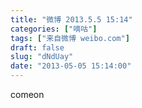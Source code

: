 ```yaml
---
title: "微博 2013.5.5 15:14"
categories: ["嘀咕"]
tags: ["来自微博 weibo.com"]
draft: false
slug: "dNdUay"
date: "2013-05-05 15:14:00"
---
```


<p>comeon ​​​​</p>
